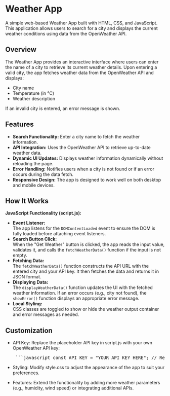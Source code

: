 # Weather App

A simple web-based Weather App built with HTML, CSS, and JavaScript. This application allows users to search for a city and displays the current weather conditions using data from the OpenWeather API.

## Overview

The Weather App provides an interactive interface where users can enter the name of a city to retrieve its current weather details. Upon entering a valid city, the app fetches weather data from the OpenWeather API and displays:
- City name
- Temperature (in °C)
- Weather description

If an invalid city is entered, an error message is shown.

## Features

- **Search Functionality:** Enter a city name to fetch the weather information.
- **API Integration:** Uses the OpenWeather API to retrieve up-to-date weather data.
- **Dynamic UI Updates:** Displays weather information dynamically without reloading the page.
- **Error Handling:** Notifies users when a city is not found or if an error occurs during the data fetch.
- **Responsive Design:** The app is designed to work well on both desktop and mobile devices.


## How It Works

**JavaScript Functionality (script.js):**  
   - **Event Listener:**  
     The app listens for the `DOMContentLoaded` event to ensure the DOM is fully loaded before attaching event listeners.
   - **Search Button Click:**  
     When the "Get Weather" button is clicked, the app reads the input value, validates it, and calls the `fetchWeatherData()` function if the input is not empty.
   - **Fetching Data:**  
     The `fetchWeatherData()` function constructs the API URL with the entered city and your API key. It then fetches the data and returns it in JSON format.
   - **Displaying Data:**  
     The `displayWeatherData()` function updates the UI with the fetched weather information. If an error occurs (e.g., city not found), the `showError()` function displays an appropriate error message.
   - **Local Styling:**  
     CSS classes are toggled to show or hide the weather output container and error messages as needed.


## Customization

- API Key:
Replace the placeholder API key in script.js with your own OpenWeather API key:
    
    <pre> ```javascript const API_KEY = "YOUR_API_KEY_HERE"; // Replace with your API key ```</pre>

- Styling:
Modify style.css to adjust the appearance of the app to suit your preferences.
- Features:
Extend the functionality by adding more weather parameters (e.g., humidity, wind speed) or integrating additional APIs.



